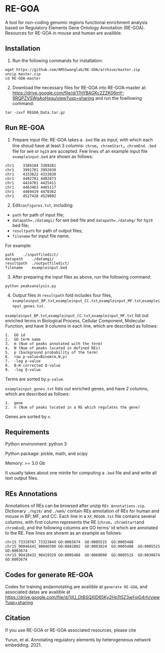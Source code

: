# RE-GOA
A tool for non-coding genomic regions functional enrichment analysis based on  Regulatory Elements Gene Ontology  Annotation (RE-GOA). Resources for RE-GOA in mouse and human are availible.
## Installation
1. Run the following commands for installation:
```
wget https://github.com/AMSSwanglab/RE-GOA/archive/master.zip  
unzip master.zip
cd RE-GOA-master
```  
2. Download the necessary files for RE-GOA into RE-GOA-master at: https://drive.google.com/file/d/17nYBAGKc2ZZK06mY-9RQPZVSWgAoHxgu/view?usp=sharing and run the fowllowing command:
```
tar -zxvf REGOA_Data.tar.gz
```  
## Run RE-GOA
1. Prepare input file: RE-GOA takes a `.bed` file as input, with which each line shoud have at least 3 columns: `chrom`，`chromStart`，`chromEnd`. `.bed` file for `mm9` or `hg19` are accepted. Few lines of an example input file `exampleinput.bed` are shown as follows:
```
chr1	3389104	3389281
chr1	3991781	3992030
chr1	4333622	4333830
chr1	4402701	4402873
chr1	4424781	4425411
chr1	4463463	4465117
chr1	4469419	4470362
chr1	4527428	4529092
```
2. Edit`configures.txt`, including:
*  `path` for path of input file; 
*  `datapath=./datamgi/` for `mm9` bed file and `datapath=./datahg/` for `hg19` bed file;
*  `resultpath` for path of output files; 
*  `filename` for input file name.

For example:
```
path	./inputfiledict/
datapath	./datamgi/
resultpath	./outputfiledict/
filename	exampleinput.bed
```
3. After preparing the input files as above, run the following command:
```
python peaksanalysis.py
```
4. Output files in `resultpath` fold includes four files, `exampleinput_BP.txt`,`exampleinput_CC.txt`,`exampleinput_MF.txt`,`exampleinput_genes.txt`. 

`exampleinput_BP.txt`,`exampleinput_CC.txt`,`exampleinput_MF.txt` list out enriched terms in Biological Process, Cellular Component, Molecular Function, and have 9 colunms in each line, which are described as follows:
```
1.  GO id
2.  GO term name
3.  m (Num of peaks annotated with the term)
4.  N (Num of peaks located in defined REs)
5.  p (background probability of the term)
6.  raw p-value=Binom(m,N,p)
7.  -log p-value
8.  B-H corrected Q-value
9.  -log Q-value
```
Terms are sorted by `p-value`.

`exampleinput_genes.txt` lists out enriched genes, and have 2 columns, which are described as follows:
```
1.  gene
2.  n (Num of peaks located in a RE which regulates the gene)
```
Genes are sorted by `n`.

## Requirements
Python environment: python 3

Python package: pickle, math, and scipy

Memory: >= 3.0 Gb

It usually takes about one minite for computing a `.bed` file and and write all text output files.

## REs Annotations

Annotations of REs can be browsed after unzip `REs Annotations.zip`. Dictionary `./hg19/` and `./mm9/` contain REs annotation of REs for human and mouse in BP, MF, and CC. Each line in a `XX_REGOA.txt` file contains several columns, with first column represents the RE (`chrom`，`chromStart`and `chromEnd`), and the following columns are GO terms' id which are annotated to the RE. Few lines are showm as an example as follows:
```
chr15_73319767_73323849	GO:0003674	GO:0005515	GO:0005488
chr15_90046441_90046590	GO:0042802	GO:0003824	GO:0005488	GO:0005515	GO:0003674
chr15_98418432_98419329	GO:0005488	GO:0060090	GO:0005515	GO:0030674	GO:0003674
```
  
## Codes for generate RE-GOA
Codes for training andannotating are availible at `generate RE-GOA`, and associated datas are availible at https://drive.google.com/file/d/1jIU_DtBSQXID65Ky2HpTt5Z3wFojG4rh/view?usp=sharing

## Citation

If you use RE-GOA or RE-GOA associated resources, please cite

Yurun, et al. Annotating regulatory elements by heterogeneous network embedding. 2021.
